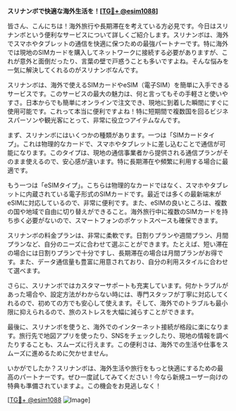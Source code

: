 **スリナンボで快適な海外生活を！[[TG💪+ @esim1088](https://t.me/s/esim1088)]**

皆さん、こんにちは！海外旅行や長期滞在を考えている方必見です。今日はスリナンボという便利なサービスについて詳しくご紹介します。スリナンボは、海外でスマホやタブレットの通信を快適に保つための最強パートナーです。特に海外では現地のSIMカードを購入してネットワークに接続する必要がありますが、これが意外と面倒だったり、言葉の壁で戸惑うことも多いですよね。そんな悩みを一気に解決してくれるのがスリナンボなんです。

スリナンボは、海外で使えるSIMカードやeSIM（電子SIM）を簡単に入手できるサービスです。このサービスの最大の魅力は、何と言ってもその手軽さと使いやすさ。日本からでも簡単にオンラインで注文でき、現地に到着した瞬間にすぐに使用可能です。これって本当に便利ですよね！特に短期間で複数国を回るビジネスパーソンや観光客にとって、非常に役立つアイテムなんです。

まず、スリナンボにはいくつかの種類があります。一つは「SIMカードタイプ」。これは物理的なカードで、スマホやタブレットに差し込むことで通信が可能になります。このタイプは、現地の通信事業者から提供される通信プランがそのまま使えるので、安心感が違います。特に長期滞在や頻繁に利用する場合に最適です。

もう一つは「eSIMタイプ」。こちらは物理的なカードではなく、スマホやタブレットに内蔵されている電子形式のSIMカードです。最近では多くの最新端末がeSIMに対応しているので、非常に便利です。また、eSIMの良いところは、複数の国や地域で自由に切り替えができること。海外旅行中に複数のSIMカードを持ち歩く必要がないので、スマートフォンのポケットスペースも確保できます。

スリナンボの料金プランは、非常に柔軟です。日割りプランや週間プラン、月間プランなど、自分のニーズに合わせて選ぶことができます。たとえば、短い滞在の場合には日割りプランで十分ですし、長期滞在の場合は月間プランがお得です。また、データ通信量も豊富に用意されており、自分の利用スタイルに合わせて選べます。

さらに、スリナンボではカスタマーサポートも充実しています。何かトラブルがあった場合や、設定方法がわからない時には、専門スタッフが丁寧に対応してくれるので、初めての方でも安心して使えます。そして、海外でのトラブルも最小限に抑えられるので、旅のストレスを大幅に減らすことができます。

最後に、スリナンボを使うと、海外でのインターネット接続が格段に楽になります。旅行先で地図アプリを使ったり、SNSをチェックしたり、現地の情報を調べたりすることも、スムーズに行えます。この便利さは、海外での生活や仕事をスムーズに進めるために欠かせません。

いかがでしたか？スリナンボは、海外生活や旅行をもっと快適にするための最高のパートナーです。ぜひ一度試してみてください！今なら新規ユーザー向けの特典も準備されていますよ。この機会をお見逃しなく！

[[TG💪+ @esim1088](https://t.me/s/esim1088) ![Image](https://i.postimg.cc/Y0z9fWf4/image.png)]
